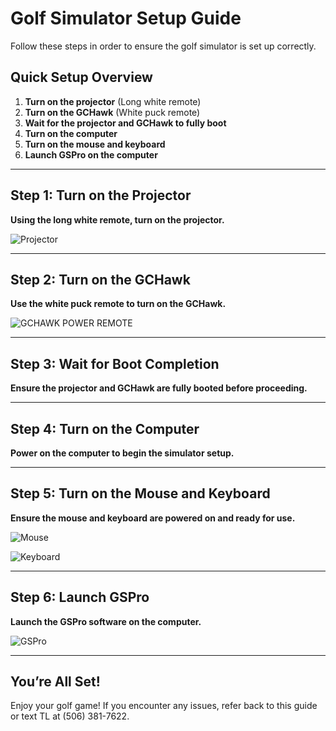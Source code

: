 # Golf Simulator Setup Guide

Follow these steps in order to ensure the golf simulator is set up correctly.

## Quick Setup Overview

1. **Turn on the projector** (Long white remote)
2. **Turn on the GCHawk** (White puck remote)
3. **Wait for the projector and GCHawk to fully boot**
4. **Turn on the computer**
5. **Turn on the mouse and keyboard**
6. **Launch GSPro on the computer**

---

## Step 1: Turn on the Projector

**Using the long white remote, turn on the projector.**

![Projector](https://github.com/user-attachments/assets/24614b9d-3df4-409f-bebb-f233e2a5239b)

---

## Step 2: Turn on the GCHawk

**Use the white puck remote to turn on the GCHawk.**

![GCHAWK POWER REMOTE](https://github.com/user-attachments/assets/f602e899-b620-4aa4-993c-5078c88a7af4)

---

## Step 3: Wait for Boot Completion

**Ensure the projector and GCHawk are fully booted before proceeding.**

---

## Step 4: Turn on the Computer

**Power on the computer to begin the simulator setup.**

---

## Step 5: Turn on the Mouse and Keyboard

**Ensure the mouse and keyboard are powered on and ready for use.**

![Mouse](https://github.com/user-attachments/assets/8d4ad458-d60c-48a9-9a6f-fc34d0bf04ce)

![Keyboard](https://github.com/user-attachments/assets/b243f0ab-effd-48fc-a15d-ef855a9d1747)

---

## Step 6: Launch GSPro

**Launch the GSPro software on the computer.**

![GSPro](https://github.com/user-attachments/assets/950abace-973c-4324-90ca-d2b40824e40c)

---

## You’re All Set!

Enjoy your golf game! If you encounter any issues, refer back to this guide or text TL at (506) 381-7622.

